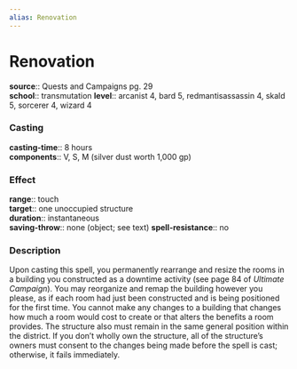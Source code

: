 ```yaml
---
alias: Renovation
---
```


# Renovation 

**source**:: Quests and Campaigns pg. 29  
**school**:: transmutation
**level**:: arcanist 4, bard 5, redmantisassassin 4, skald 5, sorcerer 4, wizard 4

### Casting 

**casting-time**:: 8 hours  
**components**:: V, S, M (silver dust worth 1,000 gp)

### Effect 

**range**:: touch  
**target**:: one unoccupied structure  
**duration**:: instantaneous  
**saving-throw**:: none (object; see text)
**spell-resistance**:: no

### Description 

Upon casting this spell, you permanently rearrange and resize the rooms in a building you constructed as a downtime activity (see page 84 of *Ultimate Campaign*). You may reorganize and remap the building however you please, as if each room had just been constructed and is being positioned for the first time. You cannot make any changes to a building that changes how much a room would cost to create or that alters the benefits a room provides. The structure also must remain in the same general position within the district. If you don’t wholly own the structure, all of the structure’s owners must consent to the changes being made before the spell is cast; otherwise, it fails immediately.
